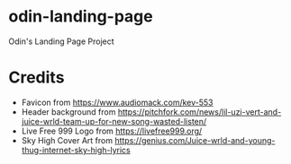 # odin-landing-page
Odin's Landing Page Project

# Credits
- Favicon from https://www.audiomack.com/kev-553
- Header background from https://pitchfork.com/news/lil-uzi-vert-and-juice-wrld-team-up-for-new-song-wasted-listen/
- Live Free 999 Logo from https://livefree999.org/
- Sky High Cover Art from https://genius.com/Juice-wrld-and-young-thug-internet-sky-high-lyrics
